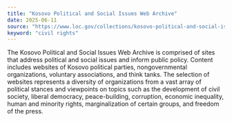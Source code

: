 ```yaml
---
title: "Kosovo Political and Social Issues Web Archive"
date: 2025-06-11
source: "https://www.loc.gov/collections/kosovo-political-and-social-issues-web-archive/about-this-collection/"
keyword: "civil rights"
---
```


The Kosovo Political and Social Issues Web Archive is comprised of sites that address political and social issues and inform public policy. Content includes websites of Kosovo political parties, nongovernmental organizations, voluntary associations, and think tanks. The selection of websites represents a diversity of organizations from a vast array of political stances and viewpoints on topics such as the development of civil society, liberal democracy, peace-building, corruption, economic inequality, human and minority rights, marginalization of certain groups, and freedom of the press.

